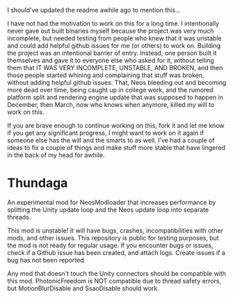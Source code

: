 I should've updated the readme awhile ago to mention this...

I have not had the motivation to work on this for a long time. I intentionally never gave out built binaries myself because the project was very much incomplete, but needed testing from people who knew that it was unstable and could add helpful github issues for me (or others) to work on. Building the project was an intentional barrier of entry. Instead, one person built it themselves and gave it to everyone else who asked for it, without telling them that IT WAS VERY INCOMPLETE, UNSTABLE, AND BROKEN, and then those people started whining and complaining that stuff was broken, without adding helpful github issues. That, Neos bleeding out and becoming more dead over time, being caught up in college work, and the rumored platform split and rendering engine update that was supposed to happen in December, then March, now who knows when anymore, killed my will to work on this.

If you are brave enough to continue working on this, fork it and let me know if you get any significant progress, I might want to work on it again if someone else has the will and the smarts to as well. I've had a couple of ideas to fix a couple of things and make stuff more stable that have lingered in the back of my head for awhile.

# Thundaga
An experimental mod for NeosModloader that increases performance by splitting the Unity update loop and the Neos update loop into separate threads.

This mod is unstable! It will have bugs, crashes, incompatibilities with other mods, and other issues. This repository is public for testing purposes, but the mod is not ready for regular usage. If you encounter bugs or issues, check if a Github issue has been created, and attach logs. Create issues if a bug has not been reported.

Any mod that doesn't touch the Unity connectors should be compatible with this mod. PhotonicFreedom is NOT compatible due to thread safety errors, but MotionBlurDisable and SsaoDisable should work.
